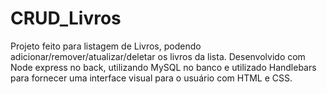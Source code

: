 # CRUD_Livros

Projeto feito para listagem de Livros, podendo adicionar/remover/atualizar/deletar os livros da lista. Desenvolvido com Node express no back, utilizando MySQL no banco e utilizado Handlebars para fornecer uma interface visual para o usuário com HTML e CSS.
